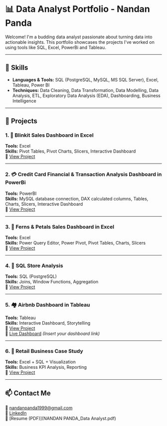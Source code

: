 # 📊 Data Analyst Portfolio - Nandan Panda

Welcome! I'm a budding data analyst passionate about turning data into actionable insights. This portfolio showcases the projects I've worked on using tools like  SQL, Excel, PowerBi and Tableau.

---

## 🧰 Skills

- **Languages & Tools:** SQL (PostgreSQL, MySQL, MS SQL Server), Excel, Tableau, Power BI
- **Techniques:** Data Cleaning, Data Transformation, Data Modelling, Data Analysis, ETL, Exploratory Data Analysis (EDA), Dashboarding, Business Intelligence

---

## 📂 Projects

### 1. 🛒 Blinkit Sales Dashboard in Excel
**Tools:** Excel  
**Skills:** Pivot Tables, Pivot Charts, Slicers, Interactive Dashboard  
📁 [View Project](projects/Blinkit_Grocery_Dashboard)

---

### 2. 💳 Credit Card Financial & Transaction Analysis Dashboard in PowerBi
**Tools:** PowerBI  
**Skills:** MySQL database connection, DAX calculated columns, Tables, Charts, Slicers, Interactive Dashboard  
📁 [View Project](projects/credit_card_financial_dashboard)

---
### 3. 🛒 Ferns & Petals Sales Dashboard in Excel
**Tools:** Excel  
**Skills:** Power Query Editor, Power Pivot, Pivot Tables, Charts, Slicers  
📁 [View Project](projects/Ferns_Petals_Dashboard)

---

### 4. 🧾 SQL Store Analysis
**Tools:** SQL (PostgreSQL)  
**Skills:** Joins, Window Functions, Aggregation  
📁 [View Project](./SQL-Store-Insights/README.md)

---

### 5. 🏘️ Airbnb Dashboard in Tableau
**Tools:** Tableau  
**Skills:** Interactive Dashboard, Storytelling  
📁 [View Project](./Tableau-Airbnb/README.md)  
🔗 [Live Dashboard](https://public.tableau.com/) *(Insert your dashboard link)*

---

### 6. 🧠 Retail Business Case Study
**Tools:** Excel + SQL + Visualization  
**Skills:** Business KPI Analysis, Reporting  
📁 [View Project](./Business-Case-Study/README.md)

---

## 📫 Contact Me

📧 nandanpanda1999@gmail.com  
💼 [LinkedIn](www.linkedin.com/in/npanda99)  
📂 [Resume (PDF)](NANDAN PANDA_Data Analyst.pdf)

